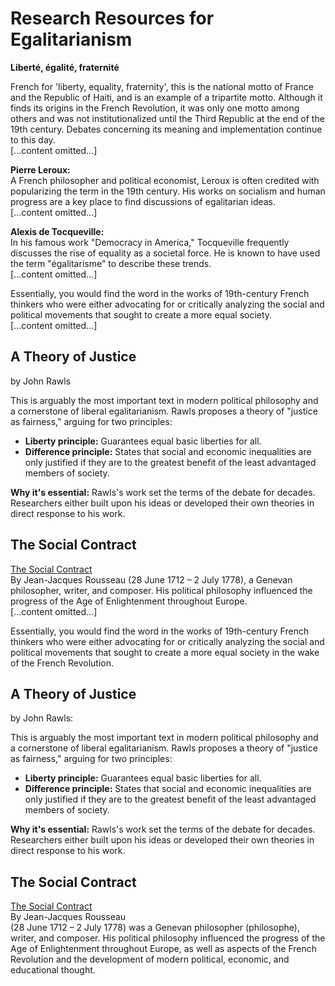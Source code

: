 # Research Resources for Egalitarianism

**Liberté, égalité, fraternité**

French for 'liberty, equality, fraternity', this is the national motto of France and the Republic of Haiti, and is an example of a tripartite motto. Although it finds its origins in the French Revolution, it was only one motto among others and was not institutionalized until the Third Republic at the end of the 19th century. Debates concerning its meaning and implementation continue to this day.  
[...content omitted...]

**Pierre Leroux:**  
A French philosopher and political economist, Leroux is often credited with popularizing the term in the 19th century. His works on socialism and human progress are a key place to find discussions of egalitarian ideas.  
[...content omitted...]

**Alexis de Tocqueville:**  
In his famous work "Democracy in America," Tocqueville frequently discusses the rise of equality as a societal force. He is known to have used the term "égalitarisme" to describe these trends.  
[...content omitted...]

Essentially, you would find the word in the works of 19th-century French thinkers who were either advocating for or critically analyzing the social and political movements that sought to create a more equal society.  
[...content omitted...]

## A Theory of Justice  
by John Rawls

This is arguably the most important text in modern political philosophy and a cornerstone of liberal egalitarianism. Rawls proposes a theory of "justice as fairness," arguing for two principles:

- **Liberty principle:** Guarantees equal basic liberties for all.
- **Difference principle:** States that social and economic inequalities are only justified if they are to the greatest benefit of the least advantaged members of society.

**Why it's essential:** Rawls's work set the terms of the debate for decades. Researchers either built upon his ideas or developed their own theories in direct response to his work.

## The Social Contract

[The Social Contract](https://en.wikipedia.org/wiki/The_Social_Contract)  
By Jean-Jacques Rousseau (28 June 1712 – 2 July 1778), a Genevan philosopher, writer, and composer. His political philosophy influenced the progress of the Age of Enlightenment throughout Europe.  
[...content omitted...]

​Essentially, you would find the word in the works of 19th-century French thinkers who were either advocating for or critically analyzing the social and political movements that sought to create a more equal society in the wake of the French Revolution.

## A Theory of Justice 
by John Rawls: 

This is arguably the most important text in modern political philosophy and a cornerstone of liberal egalitarianism. Rawls proposes a theory of "justice as fairness," arguing for two principles:

- **Liberty principle:** Guarantees equal basic liberties for all.
- **Difference principle:** States that social and economic inequalities are only justified if they are to the greatest benefit of the least advantaged members of society.  

**Why it's essential:** Rawls's work set the terms of the debate for decades. Researchers either built upon his ideas or developed their own theories in direct response to his work.

## The Social Contract
[The Social Contract](https://www.google.com/search?q=The+Social+Contract&oq=The+Social+Contract&gs_lcrp=EgZjaHJvbWUyDAgAEEUYORjjAhiABDIHCAEQLhiABDIHCAIQABiABDIHCAMQABiABDIHCAQQABiABDIHCAUQLhiABDIHCAYQABiABDIHCAcQABiABDIHCAgQABiABDIHCAkQABiABDIHCAoQABiABDIHCAsQABiABDIHCAwQLhiABDIHCA0QABiABDIHCA4QABiABNIBCDEzOTRqMGo0qAIOsAIB8QVYomwphtifPg&client=ms-android-huawei-rev1&sourceid=chrome-mobile&ie=UTF-8#ebo=0)<br>
By Jean-Jacques Rousseau<br> (28 June 1712 – 2 July 1778) was a Genevan philosopher (philosophe), writer, and composer. His political philosophy influenced the progress of the Age of Enlightenment throughout Europe, as well as aspects of the French Revolution and the development of modern political, economic, and educational thought.
